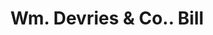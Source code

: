---
doi: 10.7916/D8J404KN
date_other: '1870'
date_other_textual: 1870-1879
form: printed ephemera
genre:
- Invoices
name:
- Wm. Devries & Co.
object_in_context_url: https://biggert.cul.columbia.edu/items/view/ave_biggert_00567
subject_hierarchical_geographic:
- Baltimore, Maryland, United States
subject_name:
- Wm. Devries & Co.
title: Wm. Devries & Co.. Bill
sort_title: Wm. Devries & Co.. Bill
call_number: ave_biggert_00567
coordinates:
- 39.28333333333333,-76.61666666666666
pid: ave_biggert_00567
identifiers: ave_biggert_00567
thumbnail: https://derivativo-3.library.columbia.edu/iiif/2/ldpd:343681/full/!256,256/0/native.jpg
permalink: /biggert/ave_biggert_00567/
layout: iiif-image-page
---
